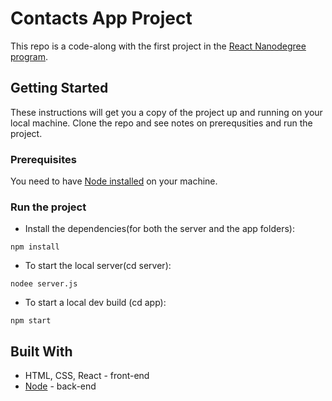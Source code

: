 # Contacts App Project

This repo is a code-along with the first project in the [React Nanodegree program](https://www.udacity.com/course/react-nanodegree--nd019).

## Getting Started

These instructions will get you a copy of the project up and running on your local machine. Clone the repo and see notes on prerequsities and run the project.

### Prerequisites

You need to have [Node installed](https://nodejs.org/en/download/) on your machine.

### Run the project
* Install the dependencies(for both the server and the app folders):
```
npm install
```
* To start the local server(cd server):
```
nodee server.js
```
* To start a local dev build (cd app):
```
npm start
```

## Built With
* HTML, CSS, React - front-end
* [Node](https://nodejs.org/en/) - back-end
